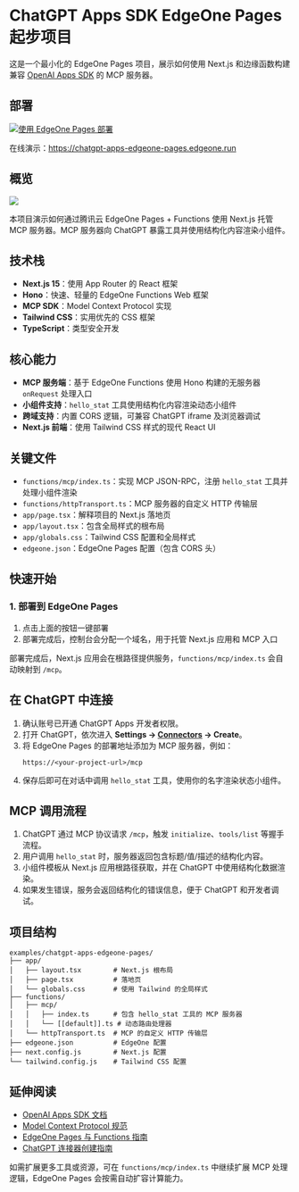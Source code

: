 # ChatGPT Apps SDK EdgeOne Pages 起步项目

这是一个最小化的 EdgeOne Pages 项目，展示如何使用 Next.js 和边缘函数构建兼容 [OpenAI Apps SDK](https://developers.openai.com/apps-sdk) 的 MCP 服务器。

## 部署

[![使用 EdgeOne Pages 部署](https://cdnstatic.tencentcs.com/edgeone/pages/deploy.svg)](https://console.cloud.tencent.com/edgeone/pages/new?from=github&template=chatgpt-apps-edgeone-pages)

在线演示：https://chatgpt-apps-edgeone-pages.edgeone.run

## 概览

![](https://cdnstatic.tencentcs.com/edgeone/pages/assets/9DNtu-1760670100883.png)

本项目演示如何通过腾讯云 EdgeOne Pages + Functions 使用 Next.js 托管 MCP 服务器。MCP 服务器向 ChatGPT 暴露工具并使用结构化内容渲染小组件。

## 技术栈

- **Next.js 15**：使用 App Router 的 React 框架
- **Hono**：快速、轻量的 EdgeOne Functions Web 框架
- **MCP SDK**：Model Context Protocol 实现
- **Tailwind CSS**：实用优先的 CSS 框架
- **TypeScript**：类型安全开发

## 核心能力

- **MCP 服务端**：基于 EdgeOne Functions 使用 Hono 构建的无服务器 `onRequest` 处理入口
- **小组件支持**：`hello_stat` 工具使用结构化内容渲染动态小组件
- **跨域支持**：内置 CORS 逻辑，可兼容 ChatGPT iframe 及浏览器调试
- **Next.js 前端**：使用 Tailwind CSS 样式的现代 React UI

## 关键文件

- `functions/mcp/index.ts`：实现 MCP JSON-RPC，注册 `hello_stat` 工具并处理小组件渲染
- `functions/httpTransport.ts`：MCP 服务器的自定义 HTTP 传输层
- `app/page.tsx`：解释项目的 Next.js 落地页
- `app/layout.tsx`：包含全局样式的根布局
- `app/globals.css`：Tailwind CSS 配置和全局样式
- `edgeone.json`：EdgeOne Pages 配置（包含 CORS 头）

## 快速开始

### 1. 部署到 EdgeOne Pages

1. 点击上面的按钮一键部署
2. 部署完成后，控制台会分配一个域名，用于托管 Next.js 应用和 MCP 入口

部署完成后，Next.js 应用会在根路径提供服务，`functions/mcp/index.ts` 会自动映射到 `/mcp`。

## 在 ChatGPT 中连接

1. 确认账号已开通 ChatGPT Apps 开发者权限。
2. 打开 ChatGPT，依次进入 **Settings → [Connectors](https://chatgpt.com/#settings/Connectors) → Create**。
3. 将 EdgeOne Pages 的部署地址添加为 MCP 服务器，例如：
   ```
   https://<your-project-url>/mcp
   ```
4. 保存后即可在对话中调用 `hello_stat` 工具，使用你的名字渲染状态小组件。

## MCP 调用流程

1. ChatGPT 通过 MCP 协议请求 `/mcp`，触发 `initialize`、`tools/list` 等握手流程。
2. 用户调用 `hello_stat` 时，服务器返回包含标题/值/描述的结构化内容。
3. 小组件模板从 Next.js 应用根路径获取，并在 ChatGPT 中使用结构化数据渲染。
4. 如果发生错误，服务会返回结构化的错误信息，便于 ChatGPT 和开发者调试。

## 项目结构

```
examples/chatgpt-apps-edgeone-pages/
├── app/
│   ├── layout.tsx        # Next.js 根布局
│   ├── page.tsx          # 落地页
│   └── globals.css       # 使用 Tailwind 的全局样式
├── functions/
│   ├── mcp/
│   │   ├── index.ts      # 包含 hello_stat 工具的 MCP 服务器
│   │   └── [[default]].ts # 动态路由处理器
│   └── httpTransport.ts  # MCP 的自定义 HTTP 传输层
├── edgeone.json          # EdgeOne 配置
├── next.config.js        # Next.js 配置
└── tailwind.config.js    # Tailwind CSS 配置
```

## 延伸阅读

- [OpenAI Apps SDK 文档](https://developers.openai.com/apps-sdk)
- [Model Context Protocol 规范](https://modelcontextprotocol.io)
- [EdgeOne Pages 与 Functions 指南](https://pages.edgeone.ai/document/pages-functions-overview)
- [ChatGPT 连接器创建指南](https://developers.openai.com/apps-sdk/deploy/connect-chatgpt)

如需扩展更多工具或资源，可在 `functions/mcp/index.ts` 中继续扩展 MCP 处理逻辑，EdgeOne Pages 会按需自动扩容计算能力。
